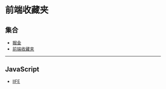 # 前端收藏夹
## 集合
- [掘金](http://gold.xitu.io/#/)
- [前端收藏夹](http://collect.w3ctrain.com/)
***
## JavaScript
- [IIFE](https://github.com/xitu/gold-miner/blob/master/TODO/disassembling-javascripts-iife-syntax.md)
